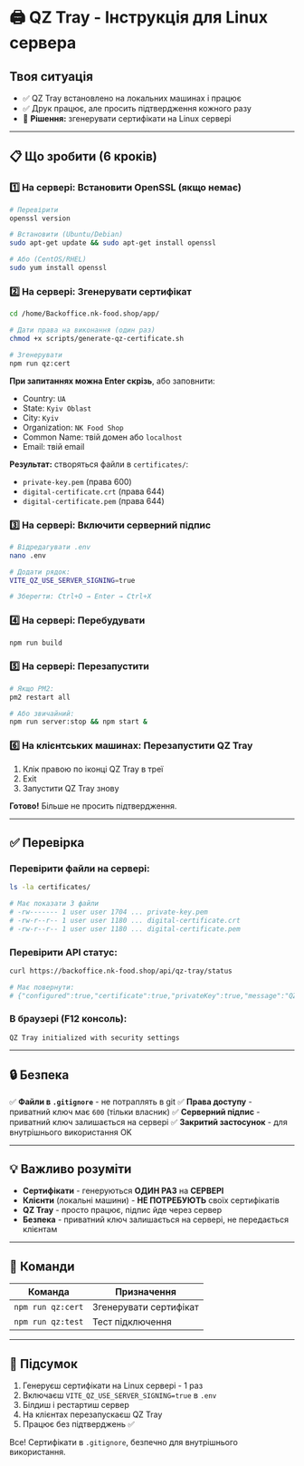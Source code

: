 # 🖨️ QZ Tray - Інструкція для Linux сервера

## Твоя ситуація
- ✅ QZ Tray встановлено на локальних машинах і працює
- ✅ Друк працює, але просить підтвердження кожного разу
- 🎯 **Рішення:** згенерувати сертифікати на Linux сервері

---

## 📋 Що зробити (6 кроків)

### 1️⃣ На сервері: Встановити OpenSSL (якщо немає)
```bash
# Перевірити
openssl version

# Встановити (Ubuntu/Debian)
sudo apt-get update && sudo apt-get install openssl

# Або (CentOS/RHEL)
sudo yum install openssl
```

### 2️⃣ На сервері: Згенерувати сертифікат
```bash
cd /home/Backoffice.nk-food.shop/app/

# Дати права на виконання (один раз)
chmod +x scripts/generate-qz-certificate.sh

# Згенерувати
npm run qz:cert
```

**При запитаннях можна Enter скрізь**, або заповнити:
- Country: `UA`
- State: `Kyiv Oblast`
- City: `Kyiv`
- Organization: `NK Food Shop`
- Common Name: твій домен або `localhost`
- Email: твій email

**Результат:** створяться файли в `certificates/`:
- `private-key.pem` (права 600)
- `digital-certificate.crt` (права 644)
- `digital-certificate.pem` (права 644)

### 3️⃣ На сервері: Включити серверний підпис
```bash
# Відредагувати .env
nano .env

# Додати рядок:
VITE_QZ_USE_SERVER_SIGNING=true

# Зберегти: Ctrl+O → Enter → Ctrl+X
```

### 4️⃣ На сервері: Перебудувати
```bash
npm run build
```

### 5️⃣ На сервері: Перезапустити
```bash
# Якщо PM2:
pm2 restart all

# Або звичайний:
npm run server:stop && npm start &
```

### 6️⃣ На клієнтських машинах: Перезапустити QZ Tray
1. Клік правою по іконці QZ Tray в треї
2. Exit
3. Запустити QZ Tray знову

**Готово!** Більше не просить підтвердження.

---

## ✅ Перевірка

### Перевірити файли на сервері:
```bash
ls -la certificates/

# Має показати 3 файли
# -rw------- 1 user user 1704 ... private-key.pem
# -rw-r--r-- 1 user user 1180 ... digital-certificate.crt
# -rw-r--r-- 1 user user 1180 ... digital-certificate.pem
```

### Перевірити API статус:
```bash
curl https://backoffice.nk-food.shop/api/qz-tray/status

# Має повернути:
# {"configured":true,"certificate":true,"privateKey":true,"message":"QZ Tray налаштовано"}
```

### В браузері (F12 консоль):
```
QZ Tray initialized with security settings
```

---

## 🔒 Безпека

✅ **Файли в `.gitignore`** - не потраплять в git
✅ **Права доступу** - приватний ключ має `600` (тільки власник)
✅ **Серверний підпис** - приватний ключ залишається на сервері
✅ **Закритий застосунок** - для внутрішнього використання OK

---

## 💡 Важливо розуміти

- **Сертифікати** - генеруються **ОДИН РАЗ** на **СЕРВЕРІ**
- **Клієнти** (локальні машини) - **НЕ ПОТРЕБУЮТЬ** своїх сертифікатів
- **QZ Tray** - просто працює, підпис йде через сервер
- **Безпека** - приватний ключ залишається на сервері, не передається клієнтам

---

## 🔧 Команди

| Команда | Призначення |
|---------|-------------|
| `npm run qz:cert` | Згенерувати сертифікат |
| `npm run qz:test` | Тест підключення |

---

## 🎯 Підсумок

1. Генеруєш сертифікати на Linux сервері - 1 раз
2. Включаєш `VITE_QZ_USE_SERVER_SIGNING=true` в `.env`
3. Білдиш і рестартиш сервер
4. На клієнтах перезапускаєш QZ Tray
5. Працює без підтверджень ✅

Все! Сертифікати в `.gitignore`, безпечно для внутрішнього використання.

